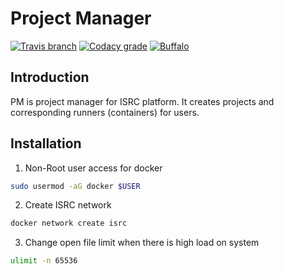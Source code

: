 # Project Manager
[![Travis branch](https://img.shields.io/travis/aiotrc/pm/master.svg?style=flat-square)](https://travis-ci.org/aiotrc/pm)
[![Codacy grade](https://img.shields.io/codacy/grade/f536424b14cc4df5998f4ca0b356b661.svg?style=flat-square)](https://www.codacy.com/app/1995parham/pm?utm_source=github.com&amp;utm_medium=referral&amp;utm_content=aiotrc/pm&amp;utm_campaign=Badge_Grade)
[![Buffalo](https://img.shields.io/badge/powered%20by-buffalo-blue.svg?style=flat-square)](http://gobuffalo.io)


## Introduction
PM is project manager for ISRC platform. It creates projects and corresponding runners (containers) for users.

## Installation

1. Non-Root user access for docker
```sh
sudo usermod -aG docker $USER
```

2. Create ISRC network
```sh
docker network create isrc
```

3. Change open file limit when there is high load on system
```sh
ulimit -n 65536
```
